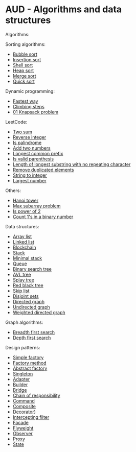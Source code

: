# AUD - Algorithms and data structures

Algorithms:

Sorting algorithms:
* [Bubble sort](https://github.com/Blueswing/AUD/blob/master/src/algorithm/sorting/SortingAlgorithms.java)
* [Insertion sort](https://github.com/Blueswing/AUD/blob/master/src/algorithm/sorting/SortingAlgorithms.java)
* [Shell sort](https://github.com/Blueswing/AUD/blob/master/src/algorithm/sorting/SortingAlgorithms.java)
* [Heap sort](https://github.com/Blueswing/AUD/blob/master/src/algorithm/sorting/SortingAlgorithms.java)
* [Merge sort](https://github.com/Blueswing/AUD/blob/master/src/algorithm/sorting/SortingAlgorithms.java)
* [Quick sort](https://github.com/Blueswing/AUD/blob/master/src/algorithm/sorting/SortingAlgorithms.java)

Dynamic programming:
* [Fastest way](https://github.com/Blueswing/AUD_Python/blob/master/algorithm/dynamic_programming.py#L11)
* [Climbing steps](https://github.com/Blueswing/AUD_Python/blob/master/algorithm/dynamic_programming.py#L65)
* [01 Knapsack problem](https://github.com/Blueswing/AUD_Python/blob/master/algorithm/dynamic_programming.py#L93)

LeetCode:
* [Two sum](https://github.com/Blueswing/AUD/blob/master/src/algorithm/LeetCode.java)
* [Reverse integer](https://github.com/Blueswing/AUD/blob/master/src/algorithm/LeetCode.java)
* [Is palindrome](https://github.com/Blueswing/AUD/blob/master/src/algorithm/LeetCode.java)
* [Add two numbers](https://github.com/Blueswing/AUD/blob/master/src/algorithm/LeetCode.java)
* [Longest common prefix](https://github.com/Blueswing/AUD/blob/master/src/algorithm/LeetCode.java)
* [Is valid parenthesis](https://github.com/Blueswing/AUD/blob/master/src/algorithm/LeetCode.java)
* [Length of longest substring with no repeating character](https://github.com/Blueswing/AUD/blob/master/src/algorithm/LeetCode.java)
* [Remove duplicated elements](https://github.com/Blueswing/AUD/blob/master/src/algorithm/LeetCode.java)
* [String to integer](https://github.com/Blueswing/AUD_Python/blob/master/leetcode/8_string_to_integer.py)
* [Largest number](https://github.com/Blueswing/AUD_Python/blob/master/leetcode/largest_number.py)

Others:
* [Hanoi tower](https://github.com/Blueswing/AUD/blob/master/src/algorithm/recursion/HanoiTower.java)
* [Max subarray problem](https://github.com/Blueswing/AUD/blob/master/src/algorithm/dynamic_programming/MaximumSubArray.java)
* [Is power of 2](https://github.com/Blueswing/AUD/blob/master/src/algorithm/Util.java)
* [Count 1's in a binary number](https://github.com/Blueswing/AUD/blob/master/src/algorithm/Util.java)

Data structures:

* [Array list](https://github.com/Blueswing/AUD/blob/master/src/data_structure/list/ArrayList.java)
* [Linked list](https://github.com/Blueswing/AUD/blob/master/src/data_structure/list/LinkedList.java)
* [Blockchain](https://github.com/Blueswing/AUD_Python/blob/master/data_structure/blockchain.py)
* [Stack](https://github.com/Blueswing/AUD/blob/master/src/data_structure/list/Stack.java)
* [Minimal stack](https://github.com/Blueswing/AUD/blob/master/src/data_structure/list/MinStack.java)
* [Queue](https://github.com/Blueswing/AUD/blob/master/src/data_structure/list/QueueList.java)
* [Binary search tree](https://github.com/Blueswing/AUD/blob/master/src/data_structure/tree/BinarySearchTree.java)
* [AVL tree](https://github.com/Blueswing/AUD/blob/master/src/data_structure/tree/AVLTree.java)
* [Splay tree](https://github.com/Blueswing/AUD/blob/master/src/data_structure/tree/SplayTree.java)
* [Red black tree](https://github.com/Blueswing/AUD_Python/blob/master/data_structure/red_black_tree.py)
* [Skip list](https://github.com/Blueswing/AUD_Python/blob/master/data_structure/skip_list.py)
* [Disjoint sets](https://github.com/Blueswing/AUD/blob/master/src/data_structure/DisjointSets.java)
* [Directed graph](https://github.com/Blueswing/AUD/blob/master/src/data_structure/graph/DirectedGraph.java)
* [Undirected graph](https://github.com/Blueswing/AUD/blob/master/src/data_structure/graph/UndirectedGraph.java)
* [Weighted directed graph](https://github.com/Blueswing/AUD/blob/master/src/data_structure/graph/WeightedGraph.java)

Graph algorithms:
* [Breadth first search]()
* [Depth first search]()

Design patterns:
* [Simple factory](https://github.com/Blueswing/AUD_Python/blob/master/design_pattern/simple_factory.py)
* [Factory method](https://github.com/Blueswing/AUD_Python/blob/master/design_pattern/factory_method.py)
* [Abstract factory](https://github.com/Blueswing/AUD_Python/blob/master/design_pattern/abstract_factory.py)
* [Singleton](https://github.com/Blueswing/AUD_Python/blob/master/design_pattern/singleton.py)
* [Adapter](https://github.com/Blueswing/AUD_Python/blob/master/design_pattern/adapter.py)
* [Builder](https://github.com/Blueswing/AUD_Python/blob/master/design_pattern/builder.py)
* [Bridge](https://github.com/Blueswing/AUD_Python/blob/master/design_pattern/bridge.py)
* [Chain of responsibility](https://github.com/Blueswing/AUD_Python/blob/master/design_pattern/chain.py)
* [Command](https://github.com/Blueswing/AUD_Python/blob/master/design_pattern/command.py)
* [Composite](https://github.com/Blueswing/AUD_Python/blob/master/design_pattern/composite.py)
* [Decorator](https://github.com/Blueswing/AUD_Python/blob/master/design_pattern/decorator.py))
* [Intercepting filter](https://github.com/Blueswing/AUD_Python/blob/master/design_pattern/filter.py)
* [Facade](https://github.com/Blueswing/AUD_Python/blob/master/design_pattern/facade.py)
* [Flyweight](https://github.com/Blueswing/AUD_Python/blob/master/design_pattern/flyweight.py)
* [Observer](https://github.com/Blueswing/AUD_Python/blob/master/design_pattern/observer.py)
* [Proxy](https://github.com/Blueswing/AUD_Python/blob/master/design_pattern/proxy.py)
* [State](https://github.com/Blueswing/AUD_Python/blob/master/design_pattern/state.py)
